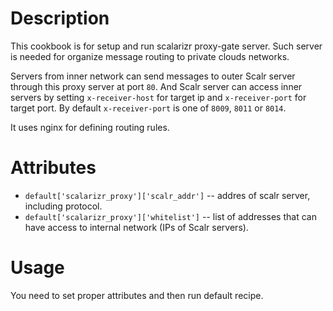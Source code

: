 Description
===========
This cookbook is for setup and run scalarizr proxy-gate server. Such server is needed for organize message routing to private clouds networks.

Servers from inner network can send messages to outer Scalr server through this proxy server at port `80`. And Scalr server can access inner servers by setting `x-receiver-host` for target ip and `x-receiver-port` for target port. By default `x-receiver-port` is one of `8009`, `8011` or `8014`.

It uses nginx for defining routing rules.

Attributes
==========
* `default['scalarizr_proxy']['scalr_addr']` -- addres of scalr server, including protocol.
* `default['scalarizr_proxy']['whitelist']` -- list of addresses that can have access to internal network (IPs of Scalr servers).

Usage
=====
You need to set proper attributes and then run default recipe.
